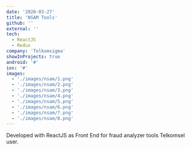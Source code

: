 ```yaml
---
date: '2020-03-27'
title: 'NSAM Tools'
github: ''
external: ''
tech:
  - ReactJS
  - Redux
company: 'Telkomsigma'
showInProjects: true
android: '#'
ios: '#'
images: 
  - './images/nsam/1.png'
  - './images/nsam/2.png'
  - './images/nsam/3.png'
  - './images/nsam/4.png'
  - './images/nsam/5.png'
  - './images/nsam/6.png'
  - './images/nsam/7.png'
  - './images/nsam/8.png'
---
```


Developed with ReactJS as Front End for fraud analyzer tools Telkomsel user.
